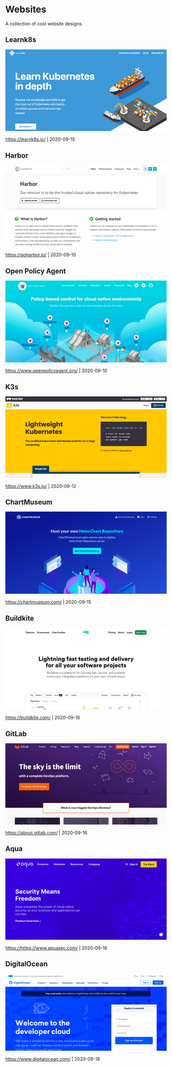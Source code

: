 # Websites

A collection of cool website designs.

## Learnk8s

<a href="https://learnk8s.io/">![Learnk8s](assets/learnk8s.png)</a>

<https://learnk8s.io/> | 2020-09-10

## Harbor

<a href="https://goharbor.io/">![Harbor](assets/harbor.png)</a>

<https://goharbor.io/> | 2020-09-10

## Open Policy Agent

<a href="https://www.openpolicyagent.org/">![Open Policy Agent](assets/openpolicyagent.png)</a>

<https://www.openpolicyagent.org/> | 2020-09-10

## K3s

<a href="https://k3s.io/">![K3s](assets/k3s.png)</a>

<https://www.k3s.io/> | 2020-09-12

## ChartMuseum

<a href="https://chartmuseum.com/">![ChartMuseum](assets/chartmuseum.png)</a>

<https://chartmuseum.com/> | 2020-09-15

## Buildkite

<a href="https://buildkite.com/">![Buildkite](assets/buildkite.png)</a>

<https://buildkite.com/> | 2020-09-16

## GitLab

<a href="https://about.gitlab.com/">![GitLab](assets/gitlab.png)</a>

<https://about.gitlab.com/> | 2020-09-16

## Aqua

<a href="https://www.aquasec.com/">![Aqua](assets/aqua.png)</a>

<https://https://www.aquasec.com/> | 2020-09-16

## DigitalOcean

<a href="https://www.digitalocean.com/">![DigitalOcean](assets/digitalocean.png)</a>

<https://www.digitalocean.com/> | 2020-09-18
